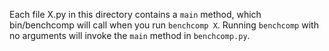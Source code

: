 Each file X.py in this directory contains a `main` method, which
bin/benchcomp will call when you run `benchcomp X`. Running `benchcomp`
with no arguments will invoke the `main` method in `benchcomp.py`.
